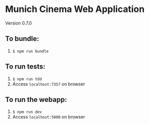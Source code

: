 # Munich Cinema Web Application

Version 0.7.0

## To bundle:
1. `$ npm run bundle`

## To run tests:
1. `$ npm run tdd`
1. Access `localhost:7357` on browser

## To run the webapp:
1. `$ npm run dev`
1. Access `localhost:5000` on browser
